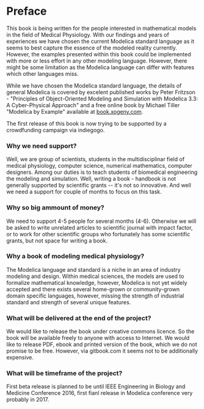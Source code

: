 Preface
=======

This book is being written for the people interested in mathematical models in the field of Medical Physiology. With our findings and years of experiences we have chosen the current Modelica standard language as it seems to best capture the essence of the modeled reality currently. However, the examples presented within this book could be implemented with more or less effort in any other modeling language. However, there might be some limitation as the Modelica language can differ with features which other languages miss.

While we have chosen the Modelica standard language, the details of general Modelica is covered by excelent published works by Peter Fritzson - "Principles of Object-Oriented Modeling and Simulation with Modelica 3.3: A Cyber-Physical Approach" and a free online book by Michael Tiller "Modelica by Example" available at [book.xogeny.com](http://book.xogeny.com).

The first release of this book is now trying to be supported by a crowdfunding campaign via indiegogo.


### Why we need support?

Well, we are group of scientists, students in the multidisciplinar field of medical physiology, computer science, numerical mathematics, computer designers. Among our duties is to teach students of biomedical engineering the modeling and simulation. Well, writing a book - handbook is not generally supported by scientific grants -- it's not so innovative. And well we need a support for couple of months to focus on this task. 

### Why so big ammount of money?

We need to support 4-5 people for several months (4-6).  Otherwise we will be asked to write unrelated articles to scientific journal with impact factor, or to work for other scientific groups who fortunately has some scientific grants, but not space for writing a book.

### Why a book of modeling medical physiology?

The Modelica language and standard is a niche in an area of industry modeling and design. Within medical sciences, the models are used to formalize mathematical knowledge, however, Modelica is not yet widely accepted and there exists several home-grown or community-grown domain specific languages, however, missing the strength of industrial standard and strength of several unique features.

### What will be delivered at the end of the project?

We would like to release the book under creative commons licence. So the book will be available freely to anyone with access to Internet. We would like to release PDF, ebook and printed version of the book, which we do not promise to be free. However, via gitbook.com it seems not to be additionally expensive.

### What will be timeframe of the project?

First beta release is planned to be until IEEE Engineering in Biology and Medicine Conference 2016, first fianl  release in Modelica conference very probably in 2017.


